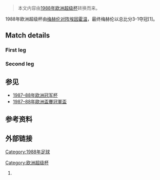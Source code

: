 > 本文内容由[1988年欧洲超级杯](https://zh.wikipedia.org/wiki/1988年欧洲超级杯)转换而来。


1988年欧洲超级杯由[梅赫伦对阵](https://zh.wikipedia.org/wiki/皇家梅赫伦足球会 "wikilink")[埃因霍温](../Page/埃因霍温足球俱乐部.md "wikilink")，最终梅赫伦以总比分3-1夺冠\[1\]。

## Match details

### First leg

### Second leg

## 参见

  - [1987–88年欧洲冠军杯](https://zh.wikipedia.org/wiki/1987–88年欧洲冠军杯 "wikilink")
  - [1987–88年歐洲盃賽冠軍盃](../Page/1987–88年歐洲盃賽冠軍盃.md "wikilink")

## 参考资料

## 外部链接

[Category:1988年足球](https://zh.wikipedia.org/wiki/Category:1988年足球 "wikilink")

[Category:欧洲超级杯](https://zh.wikipedia.org/wiki/Category:欧洲超级杯 "wikilink")

1.